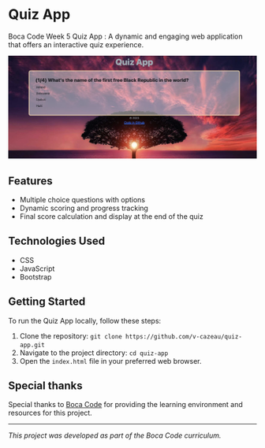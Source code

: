 # Quiz App


Boca Code Week 5 Quiz App : A dynamic and engaging web application that offers an interactive quiz experience. 

![screenshot](../public/images/readme.png)


## Features

- Multiple choice questions with options
- Dynamic scoring and progress tracking
- Final score calculation and display at the end of the quiz

## Technologies Used

- CSS
- JavaScript
- Bootstrap


## Getting Started

To run the Quiz App locally, follow these steps:

1. Clone the repository: `git clone https://github.com/v-cazeau/quiz-app.git`
2. Navigate to the project directory: `cd quiz-app`
3. Open the `index.html` file in your preferred web browser.


## Special thanks

Special thanks to [Boca Code](https://github.com/bocacode) for providing the learning environment and resources for this project.

---

*This project was developed as part of the Boca Code curriculum.*